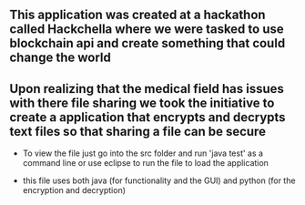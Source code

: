 ## This application was created at a hackathon called Hackchella where we were tasked to use blockchain api and create something that could change the world


## Upon realizing that the medical field has issues with there file sharing we took the initiative to create a application that encrypts and decrypts text files so that sharing a file can be secure

- To view the file just go into the src folder and run 'java test' as a command line or use eclipse to run the file to load the application

- this file uses both java (for functionality and the GUI) and python (for the encryption and decryption) 

